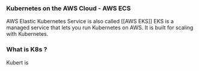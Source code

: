 ### Kubernetes on the AWS Cloud - AWS ECS

AWS Elastic Kubernetes Service is also called [[AWS EKS]]
EKS is a managed service that lets you run Kubernetes on AWS.
It is built for scaling with Kubernetes.

### What is K8s ?
Kubert is 